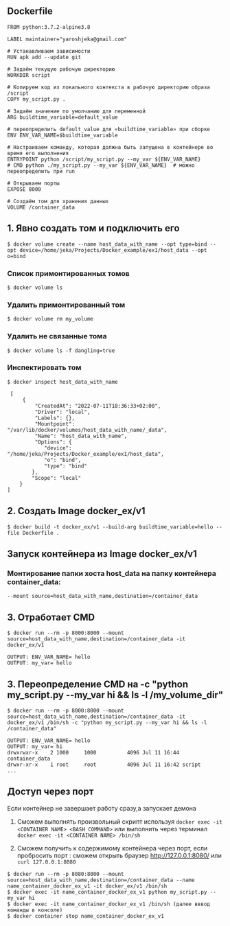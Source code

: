 
## Dockerfile

```
FROM python:3.7.2-alpine3.8

LABEL maintainer="yaroshjeka@gmail.com"

# Устанавливаем зависимости
RUN apk add --update git

# Задаём текущую рабочую директорию
WORKDIR script

# Копируем код из локального контекста в рабочую директорию образа /script
COPY my_script.py .

# Задаём значение по умолчанию для переменной
ARG buildtime_variable=default_value

# переопределить default_value для «buildtime_variable» при сборке
ENV ENV_VAR_NAME=$buildtime_variable 

# Настраиваем команду, которая должна быть запущена в контейнере во время его выполнения
ENTRYPOINT python /script/my_script.py --my_var ${ENV_VAR_NAME}
# CMD python ./my_script.py --my_var ${ENV_VAR_NAME}  # можно переопределить при run

# Открываем порты
EXPOSE 8000

# Создаём том для хранения данных
VOLUME /container_data

``` 



## 1. Явно создать том и подключить его
```
$ docker volume create --name host_data_with_name --opt type=bind --opt device=/home/jeka/Projects/Docker_example/ex1/host_data --opt o=bind
```

### Список примонтированных томов
```
$ docker volume ls
```

### Удалить примонтированный том
```
$ docker volume rm my_volume
```

### Удалить не связанные тома
```
$ docker volume ls -f dangling=true
```

### Инспектировать том
```
$ docker inspect host_data_with_name

 [
     {
         "CreatedAt": "2022-07-11T18:36:33+02:00",
         "Driver": "local",
         "Labels": {},
         "Mountpoint": "/var/lib/docker/volumes/host_data_with_name/_data",
         "Name": "host_data_with_name",
         "Options": {
            "device": "/home/jeka/Projects/Docker_example/ex1/host_data",
            "o": "bind",
            "type": "bind"
        },
        "Scope": "local"
    }
]
```

## 2. Создать Image docker_ex/v1
```
$ docker build -t docker_ex/v1 --build-arg buildtime_variable=hello --file Dockerfile .
```

## Запуск контейнера из Image docker_ex/v1 
 
### Монтирование папки хоста host_data на папку контейнера container_data:
``` --mount source=host_data_with_name,destination=/container_data  ```
 
## 3. Отработает CMD
```
$ docker run --rm -p 8000:8000 --mount source=host_data_with_name,destination=/container_data -it docker_ex/v1 
 
OUTPUT: ENV_VAR_NAME= hello
OUTPUT: my_var= hello
```
  
## 3. Переопределение CMD на -c "python my_script.py --my_var hi && ls -l /my_volume_dir"
```
$ docker run --rm -p 8000:8000 --mount source=host_data_with_name,destination=/container_data -it docker_ex/v1 /bin/sh -c "python my_script.py --my_var hi && ls -l /container_data"

OUTPUT: ENV_VAR_NAME= hello
OUTPUT: my_var= hi
drwxrwxr-x    2 1000     1000          4096 Jul 11 16:44 container_data
drwxr-xr-x    1 root     root          4096 Jul 11 16:42 script
...
```

## Доступ через порт

Если контейнер не завершает работу сразу,а запускает демона

1. Сможем выполнять произвольный скрипт используя `docker exec -it <CONTAINER NAME> <BASH COMMAND>` или выполнить через терминал `docker exec -it <CONTAINER NAME> /bin/sh`

2. Сможем получить к содержимому контейнера через порт, если пробросить порт <HOST PORT>:<CONTAINER PORT> сможем открыть браузер  http://127.0.0.1:8080/ или `curl 127.0.0.1:8080`

```
$ docker run --rm -p 8080:8000 --mount source=host_data_with_name,destination=/container_data --name name_container_docker_ex_v1 -it docker_ex/v1 /bin/sh 
$ docker exec -it name_container_docker_ex_v1 python my_script.py --my_var hi
$ docker exec -it name_container_docker_ex_v1 /bin/sh (далее вввод команды в консоле)
$ docker container stop name_container_docker_ex_v1
```

